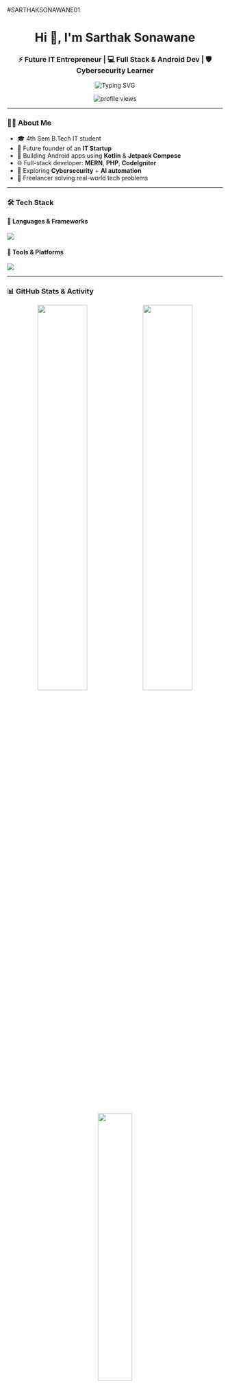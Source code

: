 #SARTHAKSONAWANE01 
<h1 align="center">Hi 👋, I'm Sarthak Sonawane</h1>
<h3 align="center">⚡ Future IT Entrepreneur | 💻 Full Stack & Android Dev | 🛡️ Cybersecurity Learner</h3>

<p align="center">
  <img src="https://readme-typing-svg.herokuapp.com?font=Fira+Code&pause=1000&color=FF6F61&center=true&width=435&lines=Tech+Explorer+%F0%9F%9A%80;Startup+Dreamer+%F0%9F%92%BC;Learning+Something+New+Every+Day+%F0%9F%93%9A" alt="Typing SVG" />
</p>

<p align="center">
  <img src="https://komarev.com/ghpvc/?username=sarthak-sonawane&label=Profile+Views&color=ff69b4&style=flat" alt="profile views" />
</p>

---

### 👨‍💻 About Me

- 🎓 4th Sem B.Tech IT student  
- 🚀 Future founder of an **IT Startup**  
- 📱 Building Android apps using **Kotlin** & **Jetpack Compose**  
- 🌐 Full-stack developer: **MERN**, **PHP**, **CodeIgniter**  
- 🔐 Exploring **Cybersecurity** + **AI automation**  
- 🎯 Freelancer solving real-world tech problems

---

### 🛠️ Tech Stack

#### 🚀 Languages & Frameworks
<p>
  <img src="https://skillicons.dev/icons?i=kotlin,java,js,html,css,php,cpp,c,mysql" />
</p>

#### 🧰 Tools & Platforms
<p>
  <img src="https://skillicons.dev/icons?i=androidstudio,react,nodejs,git,github,vscode,firebase,codeigniter" />
</p>

---

### 📊 GitHub Stats & Activity

<p align="center">
  <img src="https://github-readme-stats.vercel.app/api?username=SARTHAKSONAWANE01&show_icons=true&theme=tokyonight&hide_border=true&count_private=true" width="48%" />
  <img src="https://github-readme-streak-stats.herokuapp.comuser=SARTHAKSONAWANE01&theme=tokyonight&hide_border=true" width="48%" />
</p>

<p align="center">
  <img src="https://github-readme-stats.vercel.app/api/top-langs/?username=SARTHAKSONAWANE01&layout=compact&theme=tokyonight&hide_border=true" width="40%" />
</p>

---

### ⚡ GitHub Contributions

<p align="center">
  <img src="https://github-profile-summary-cards.vercel.app/api/cards/profile-details?username=SARTHAKSONAWANE01&theme=tokyonight" />
</p>

<p align="center">
  <img src="https://github-readme-activity-graph.vercel.app/graph?username=SARTHAKSONAWANE01&bg_color=1a1b27&color=9f9f9f&line=ff6f61&point=ffffff&area=true&hide_border=true" />
</p>

---

### 🌱 Currently Learning

- 💼 Freelancing & client work  
- 🤖 AI tools & OpenAI API  
- 🧑‍🎨 UI/UX + TailwindCSS  
- 🧱 Backend APIs (Node.js + MongoDB)  
- 🔐 Ethical Hacking & Linux lab work

---

### 🚀 Featured Projects *(Coming Soon)*

| 🚧 Project | 💻 Stack | 🧩 Description |
|-----------|----------|----------------|
| **🎵 Music App** | Kotlin + Firebase | Playlist-based offline player |
| **🛒 Supermarket Website** | PHP + MySQL + Bootstrap | Real-world shopping cart |
| **🧠 AI Study Assistant** | JS + OpenAI API | Smart flashcards & summaries |
| **📅 Task Manager** | MERN Stack | Auth + CRUD dashboard app |

---

### 🤝 Let's Connect

<p>
  <a href="mailto:youremail@example.com"><img src="https://img.shields.io/badge/Email-D14836?style=for-the-badge&logo=gmail&logoColor=white" /></a>
  <a href="https://www.linkedin.com/in/YOUR-LINKEDIN"><img src="https://img.shields.io/badge/LinkedIn-blue?style=for-the-badge&logo=linkedin&logoColor=white" /></a>
  <a href="https://yourportfolio.com"><img src="https://img.shields.io/badge/Portfolio-000?style=for-the-badge&logo=firefox-browser&logoColor=white" /></a>
</p>

---

<p align="center">
  <img src="https://quotes-github-readme.vercel.app/api?type=horizontal&theme=radical" />
</p>

<p align="center">
  <b>“Think it. Build it. Scale it.”</b><br>
  <i>— Let's create something powerful together 🚀</i>
</p>
